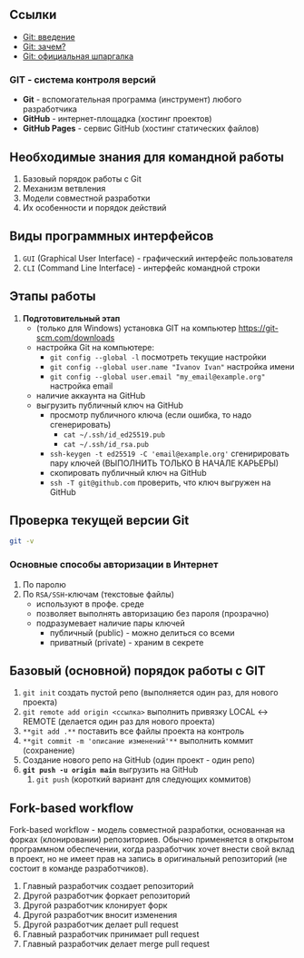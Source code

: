 ## Ссылки

- [Git: введение](https://git-scm.com/book/ru/v2/%D0%92%D0%B2%D0%B5%D0%B4%D0%B5%D0%BD%D0%B8%D0%B5-%D0%9E-%D1%81%D0%B8%D1%81%D1%82%D0%B5%D0%BC%D0%B5-%D0%BA%D0%BE%D0%BD%D1%82%D1%80%D0%BE%D0%BB%D1%8F-%D0%B2%D0%B5%D1%80%D1%81%D0%B8%D0%B9)
- [Git: зачем?](https://www.atlassian.com/ru/git/tutorials/what-is-git)
- [Git: официальная шпаргалка](https://education.github.com/git-cheat-sheet-education.pdf)

### GIT - система контроля версий

- **Git** - вспомогательная программа (инструмент) любого разработчика
- **GitHub** - интернет-площадка (хостинг проектов)
- **GitHub Pages** - сервис GitHub (хостинг статических файлов)

## Необходимые знания для командной работы

1. Базовый порядок работы с Git
2. Механизм ветвления
3. Модели совместной разработки
4. Их особенности и порядок действий

## Виды программных интерфейсов

1. `GUI` (Graphical User Interface) - графический интерфейс пользователя
2. `CLI` (Command Line Interface) - интерфейс командной строки

## Этапы работы

1. **Подготовительный этап**
   - (только для Windows) установка GIT на компьютер https://git-scm.com/downloads
   - настройка Git на компьютере:
     - `git config --global -l` посмотреть текущие настройки
     - `git config --global user.name "Ivanov Ivan"` настройка имени
     - `git config --global user.email "my_email@example.org"` настройка email
   - наличие аккаунта на GitHub
   - выгрузить публичный ключ на GitHub
     - просмотр публичного ключа (если ошибка, то надо сгенерировать)
       - `cat ~/.ssh/id_ed25519.pub`
       - `cat ~/.ssh/id_rsa.pub`
     - `ssh-keygen -t ed25519 -C 'email@example.org'` сгенирировать пару ключей (ВЫПОЛНИТЬ ТОЛЬКО В НАЧАЛЕ КАРЬЕРЫ)
     - скопировать публичный ключ на GitHub
     - `ssh -T git@github.com` проверить, что ключ выгружен на GitHub

## Проверка текущей версии Git

```bash
git -v
```

### Основные способы авторизации в Интернет

1. По паролю
2. По `RSA/SSH`-ключам (текстовые файлы)
   - используют в профе. среде
   - позволяет выполнять авторизацию без пароля (прозрачно)
   - подразумевает наличие пары ключей
     - публичный (public) - можно делиться со всеми
     - приватный (private) - храним в секрете

## Базовый (основной) порядок работы с GIT

1. `git init` создать пустой репо (выполняется один раз, для нового проекта)
2. `git remote add origin <ссылка>` выполнить привязку LOCAL ↔ REMOTE (делается один раз для нового проекта)
3. `**git add .**` поставить все файлы проекта на контроль
4. `**git commit -m 'описание изменений'**` выполнить коммит (сохранение)
5. Создание нового репо на GitHub (один проект - один репо)
6. **`git push -u origin main`** выгрузить на GitHub
   1. `git push` (короткий вариант для следующих коммитов)

## Fork-based workflow

Fork-based workflow - модель совместной разработки, основанная на форках (клонировании) репозиториев. Обычно применяется в открытом программном обеспечении, когда разработчик хочет внести свой вклад в проект, но не имеет прав на запись в оригинальный репозиторий (не состоит в команде разработчиков).

1. Главный разработчик создает репозиторий
2. Другой разработчик форкает репозиторий
3. Другой разработчик клонирует форк
4. Другой разработчик вносит изменения
5. Другой разработчик делает pull request
6. Главный разработчик принимает pull request
7. Главный разработчик делает merge pull request
